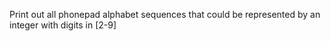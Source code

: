 Print out all phonepad alphabet sequences that could be represented by an integer with digits in [2-9]  
